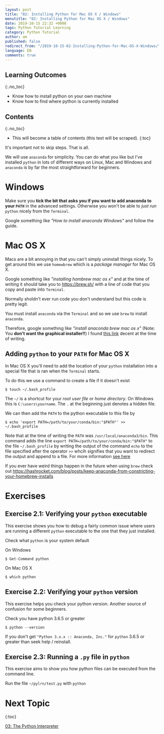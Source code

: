 ```yaml
---
layout: post
title: "02: Installing Python for Mac OS X / Windows"
menutitle: "02: Installing Python for Mac OS X / Windows"
date: 2019-10-15 22:32 +0000
tags: Python Tutorial Learning
category: Python Tutorial
author: am
published: false
redirect_from: "/2019-10-15-02-Installing-Python-for-Mac-OS-X-Windows/"
language: EN
comments: true
---
```


## Learning Outcomes
{:.no_toc}

 - Know how to install python on your own machine
 - Know how to find where python is currently installed

## Contents
{:.no_toc}

* This will become a table of contents (this text will be scraped).
{:toc}


It's important not to skip steps. That is all.

We will use `anaconda` for simplicity. You can do what you like but I've installed `python` in lots of different ways on Linux, Mac and Windows and `anaconda` is by far the most straightforward for beginners.

# Windows

Make sure you **tick the bit that asks you if you want to add anaconda to your `PATH`** in the advanced settings. Otherwise you won't be able to *just run* `python` nicely from the `Terminal`.

Google something like *"How to install anaconda Windows"* and follow the guide.


# Mac OS X

Macs are a bit annoying in that you can't simply uninstall things nicely. To get around this we use `homewbrew` which is a *package manager* for Mac OS X.

Google something like *"installing hombrew mac os x"* and at the time of writing it should take you to https://brew.sh/ with a line of code that you copy and paste into `Terminal`.

Normally sholdn't ever run code you don't understand but this code is pretty legit.

You must install `anaconda` via the `Terminal` and so we use `brew` to install `anaconda`.

Therefore, google something like *"install anaconda brew mac os x"* (Note: You **don't want the graphical installer!!**) I found [this link](https://stackoverflow.com/a/42505012/4013571) decent at the time of writing.

## Adding `python` to your `PATH` for Mac OS X
In Mac OS X you'll need to add the location of your `python` installation into a special file that is ran when the `Terminal` starts.

To do this we use a command to create a file if it doesn't exist

    $ touch ~/.bash_profile

The `~/` is a shortcut for your *root user file* or *home directory*. On Windows this is `C:\users\yourname`. The `.` at the beginning just denotes a hidden file.

We can then add the `PATH` to the python executable to this file by

    $ echo 'export PATH=/path/to/your/conda/bin:"$PATH"' >>  ~/.bash_profile

Note that at the time of writing the `PATH` was `/usr/local/anaconda3/bin`. This command adds the line `export PATH=/path/to/your/conda/bin:"$PATH"` to the file `~/.bash_profile` by writing the output of the command `echo` to the file specified after the operator `>>` whcih signifies that you want to redirect the output and append to a file. For more information [see here](https://ss64.com/osx/syntax-redirection.html)

If you ever have weird things happen in the future when using `brew` check out https://hashrocket.com/blog/posts/keep-anaconda-from-constricting-your-homebrew-installs


# Exercises

## Exercise 2.1: Verifying your `python` executable
This exercise shows you how to debug a fairly common issue where users are running a different `python` executable to the one that they just installed.

Check what `python` is your system default

On Windows

    $ Get-Command python

On Mac OS X

    $ which python

## Exercise 2.2: Verifying your `python` version
This exercise helps you check your python version. Another source of confusion for some beginners.

Check you have python 3.6.5 or greater

    $ python --version

If you don't get `"Python 3.x.x :: Anaconda, Inc."` for `python` 3.6.5 or greater than seek help / reinstall.

## Exercise 2.3: Running a `.py` file in `python`
This exercise aims to show you how python files can be executed from the command line.

Run the file `~/pylrn/test.py` with `python`

# Next Topic
{:toc}

[03: The Python Interpreter](https://flipdazed.github.io/blog/python%20tutorial/03-The-python-interpreter)
